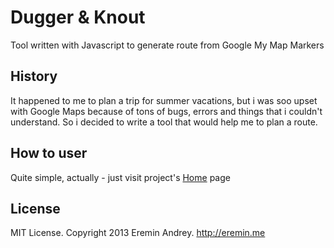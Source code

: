 Dugger & Knout
===========

Tool written with Javascript to generate route from Google My Map Markers

History
-------------

It happened to me to plan a trip for summer vacations, but i was soo upset with Google Maps because of tons of bugs, errors and things that i couldn't understand. So i decided to write a tool that would help me to plan a route.

How to user
-------------

Quite simple, actually - just visit project's [Home](/about/) page

## License

MIT License. Copyright 2013 Eremin Andrey. http://eremin.me
